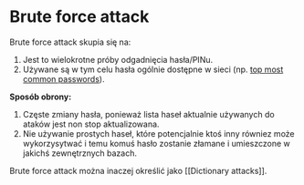 # Brute force attack
Brute force attack skupia się na:
1. Jest to wielokrotne próby odgadnięcia hasła/PINu.
2. Używane są w tym celu hasła ogólnie dostępne w sieci (np. [top most common passwords](https://github.com/danielmiessler/SecLists/tree/master/Passwords/Common-Credentials)). 

**Sposób obrony:**
1. Częste zmiany hasła, ponieważ lista haseł aktualnie używanych do ataków jest non stop aktualizowana. 
2. Nie używanie prostych haseł, które potencjalnie ktoś inny równiez może wykorzysytwać i temu komuś hasło zostanie złamane i umieszczone w jakichś zewnętrznych bazach.

Brute force attack można inaczej określić jako [[Dictionary attacks]].
